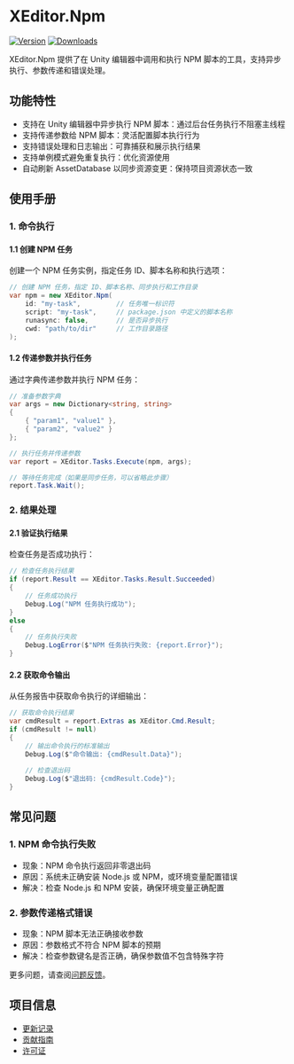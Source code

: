 # XEditor.Npm

[![Version](https://img.shields.io/npm/v/org.eframework.u3d.edit)](https://www.npmjs.com/package/org.eframework.u3d.edit)
[![Downloads](https://img.shields.io/npm/dm/org.eframework.u3d.edit)](https://www.npmjs.com/package/org.eframework.u3d.edit)  

XEditor.Npm 提供了在 Unity 编辑器中调用和执行 NPM 脚本的工具，支持异步执行、参数传递和错误处理。

## 功能特性

- 支持在 Unity 编辑器中异步执行 NPM 脚本：通过后台任务执行不阻塞主线程
- 支持传递参数给 NPM 脚本：灵活配置脚本执行行为
- 支持错误处理和日志输出：可靠捕获和展示执行结果
- 支持单例模式避免重复执行：优化资源使用
- 自动刷新 AssetDatabase 以同步资源变更：保持项目资源状态一致

## 使用手册

### 1. 命令执行

#### 1.1 创建 NPM 任务
创建一个 NPM 任务实例，指定任务 ID、脚本名称和执行选项：

```csharp
// 创建 NPM 任务，指定 ID、脚本名称、同步执行和工作目录
var npm = new XEditor.Npm(
    id: "my-task",         // 任务唯一标识符
    script: "my-task",     // package.json 中定义的脚本名称
    runasync: false,       // 是否异步执行
    cwd: "path/to/dir"     // 工作目录路径
);
```

#### 1.2 传递参数并执行任务
通过字典传递参数并执行 NPM 任务：

```csharp
// 准备参数字典
var args = new Dictionary<string, string>
{
    { "param1", "value1" },
    { "param2", "value2" }
};

// 执行任务并传递参数
var report = XEditor.Tasks.Execute(npm, args);

// 等待任务完成（如果是同步任务，可以省略此步骤）
report.Task.Wait();
```

### 2. 结果处理

#### 2.1 验证执行结果
检查任务是否成功执行：

```csharp
// 检查任务执行结果
if (report.Result == XEditor.Tasks.Result.Succeeded)
{
    // 任务成功执行
    Debug.Log("NPM 任务执行成功");
}
else
{
    // 任务执行失败
    Debug.LogError($"NPM 任务执行失败: {report.Error}");
}
```

#### 2.2 获取命令输出
从任务报告中获取命令执行的详细输出：

```csharp
// 获取命令执行结果
var cmdResult = report.Extras as XEditor.Cmd.Result;
if (cmdResult != null)
{
    // 输出命令执行的标准输出
    Debug.Log($"命令输出: {cmdResult.Data}");
    
    // 检查退出码
    Debug.Log($"退出码: {cmdResult.Code}");
}
```

## 常见问题

### 1. NPM 命令执行失败
- 现象：NPM 命令执行返回非零退出码
- 原因：系统未正确安装 Node.js 或 NPM，或环境变量配置错误
- 解决：检查 Node.js 和 NPM 安装，确保环境变量正确配置

### 2. 参数传递格式错误
- 现象：NPM 脚本无法正确接收参数
- 原因：参数格式不符合 NPM 脚本的预期
- 解决：检查参数键名是否正确，确保参数值不包含特殊字符

更多问题，请查阅[问题反馈](../CONTRIBUTING.md#问题反馈)。

## 项目信息

- [更新记录](../CHANGELOG.md)
- [贡献指南](../CONTRIBUTING.md)
- [许可证](../LICENSE.md)

